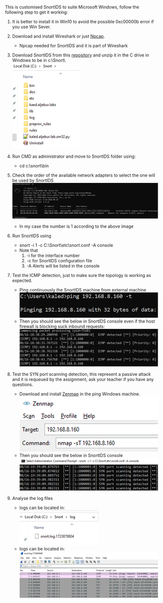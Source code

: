 This is customised SnortIDS to suite Microsoft Windows, follow the following step to get it working:

1. It is better to install it in Win10 to avoid the possible 0xc00000b error if you use Win Sever.
2. Download and install Wireshark or just [Npcap](https://npcap.com/dist/npcap-1.79.exe).

   - Npcap needed for SnortIDS and it is part of Wireshark

3. Download SnortIDS from this [repository](https://github.com/kaledaljebur/snortids-windows/blob/main/Snort.zip) and unzip it in the C drive in Windows to be in c:\Snort\ \
   ![alt text](images/snort-in-c-drive.png)
4. Run CMD as administrator and move to SnortIDS folder using:
   - cd c:\snort\bin
5. Check the order of the available network adapters to select the one will be used by SnortIDS \
   ![alt text](images/snort-w.png)

   - In my case the number is 1 according to the above image

6. Run SnortIDS using
   - snort -i 1 -c C:\Snort\etc\snort.conf -A console
   - Note that
     1. -i for the interface number
     2. -c for SnortIDS configuration file
     3. -A Alerts will be listed in the console
7. Test the ICMP detection, just to make sure the topology is working as expected.

   - Ping continuously the SnortIDS machine from external machine \
     ![alt text](images/ping.png)
   - Then you should see the below in SnortIDS console even if the host firewall is blocking suck inbound requests: \
     ![alt text](images/snort-icmp.png)

8. Test the SYN port scanning detection, this represent a passive attack and it is requeued by the assignment, ask your teacher if you have any questions.
   - Download and install [Zenmap](https://nmap.org/dist/nmap-7.95-setup.exe) in the ping Windows machine. \
     ![alt text](images/zenmap.png)
   - Then you should see the below in SnortIDS console \
     ![alt text](images/nmap.png)
9. Analyse the log files
   - logs can be located in: \
     ![alt text](images/log.png)
   - logs can be located in: \
     ![alt text](images/wireshark.png)
